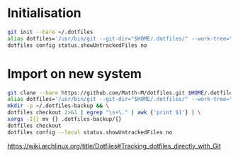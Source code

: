 # Initialisation

```bash
git init --bare ~/.dotfiles
alias dotfiles='/usr/bin/git --git-dir="$HOME/.dotfiles/" --work-tree="$HOME"'
dotfiles config status.showUntrackedFiles no
```

# Import on new system

```bash
git clone --bare https://github.com/Matth-M/dotfiles.git $HOME/.dotfiles
alias dotfiles='/usr/bin/git --git-dir="$HOME/.dotfiles/" --work-tree="$HOME"'
mkdir -p ~/.dotfiles-backup && \
dotfiles checkout 2>&1 | egrep "\s+\." | awk {'print $1'} | \
xargs -I{} mv {} .dotfiles-backup/{}
dotfiles checkout
dotfiles config --local status.showUntrackedFiles no
```

https://wiki.archlinux.org/title/Dotfiles#Tracking_dotfiles_directly_with_Git
